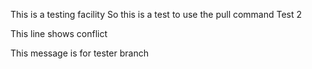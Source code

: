 This is a testing facility
So this is a test to use the pull command
Test 2

This line shows conflict

This message is for tester branch
